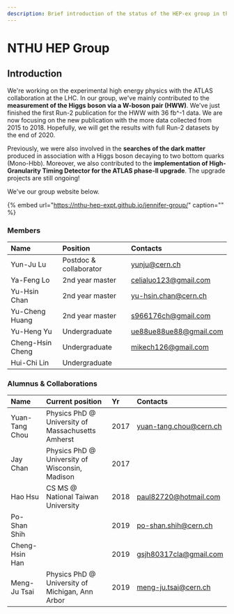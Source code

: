 ```yaml
---
description: Brief introduction of the status of the HEP-ex group in the NTHU
---
```


# NTHU HEP Group

## Introduction

We're working on the experimental high energy physics with the ATLAS collaboration at the LHC. In our group, we've mainly contributed to the **measurement of the Higgs boson via a W-boson pair \(HWW\)**. We've just finished the first Run-2 publication for the HWW with 36 fb^-1 data. We are now focusing on the new publication with the more data collected from 2015 to 2018. Hopefully, we will get the results with full Run-2 datasets by the end of 2020. 

Previously, we were also involved in the **searches of the dark matter** produced in association with a Higgs boson decaying to two bottom quarks \(Mono-Hbb\). Moreover, we also contributed to the **implementation of High-Granularity Timing Detector for the ATLAS phase-II upgrade**. The upgrade projects are still ongoing!  

We've our group website below. 

{% embed url="https://nthu-hep-expt.github.io/jennifer-group/" caption="" %}

### Members

| Name | Position | Contacts |
| :--- | :--- | :--- |
| Yun-Ju Lu | Postdoc & collaborator | yunju@cern.ch |
| Ya-Feng Lo | 2nd year master | celialuo123@gmail.com |
| Yu-Hsin Chan | 2nd year master | yu-hsin.chan@cern.ch |
| Yu-Cheng Huang | 2nd year master | s966176ch@gmail.com |
| Yu-Heng Yu | Undergraduate | ue88ue88ue88@gmail.com |
| Cheng-Hsin Cheng | Undergraduate | mikech126@gmail.com |
| Hui-Chi Lin | Undergraduate |  |

### Alumnus & Collaborations

| Name | Current position | Yr | Contacts |
| :--- | :--- | :--- | :--- |
| Yuan-Tang Chou | Physics PhD @ University of Massachusetts Amherst | 2017 | yuan-tang.chou@cern.ch |
| Jay Chan | Physics PhD @ University of Wisconsin, Madison | 2017 |  |
| Hao Hsu | CS MS @ National Taiwan University | 2018 | paul82720@hotmail.com |
| Po-Shan Shih |  | 2019 | po-shan.shih@cern.ch |
| Cheng-Hsin Han |  | 2019 | gsjh80317cla@gmail.com |
| Meng-Ju Tsai | Physics PhD @ University of Michigan, Ann Arbor | 2019 | meng-ju.tsai@cern.ch |



